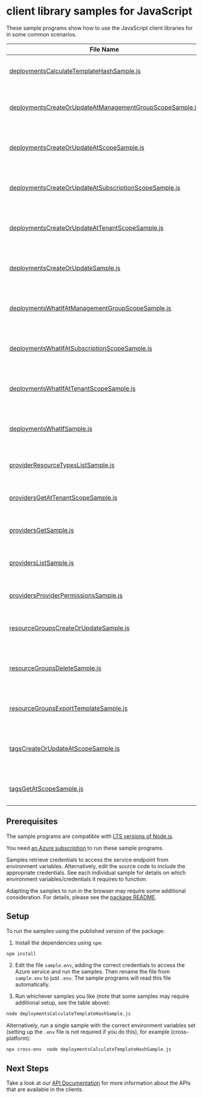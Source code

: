 # client library samples for JavaScript

These sample programs show how to use the JavaScript client libraries for in some common scenarios.

| **File Name**                                                                                                     | **Description**                                                                                                                                                                                                                                                                                                                   |
| ----------------------------------------------------------------------------------------------------------------- | --------------------------------------------------------------------------------------------------------------------------------------------------------------------------------------------------------------------------------------------------------------------------------------------------------------------------------- |
| [deploymentsCalculateTemplateHashSample.js][deploymentscalculatetemplatehashsample]                               | Calculate the hash of the given template. x-ms-original-file: specification/resources/resource-manager/Microsoft.Resources/stable/2021-04-01/examples/CalculateTemplateHash.json                                                                                                                                                  |
| [deploymentsCreateOrUpdateAtManagementGroupScopeSample.js][deploymentscreateorupdateatmanagementgroupscopesample] | You can provide the template and parameters directly in the request or link to JSON files. x-ms-original-file: specification/resources/resource-manager/Microsoft.Resources/stable/2021-04-01/examples/PutDeploymentAtManagementGroup.json                                                                                        |
| [deploymentsCreateOrUpdateAtScopeSample.js][deploymentscreateorupdateatscopesample]                               | You can provide the template and parameters directly in the request or link to JSON files. x-ms-original-file: specification/resources/resource-manager/Microsoft.Resources/stable/2021-04-01/examples/PutDeploymentAtScope.json                                                                                                  |
| [deploymentsCreateOrUpdateAtSubscriptionScopeSample.js][deploymentscreateorupdateatsubscriptionscopesample]       | You can provide the template and parameters directly in the request or link to JSON files. x-ms-original-file: specification/resources/resource-manager/Microsoft.Resources/stable/2021-04-01/examples/PutDeploymentSubscriptionTemplateSpecsWithId.json                                                                          |
| [deploymentsCreateOrUpdateAtTenantScopeSample.js][deploymentscreateorupdateattenantscopesample]                   | You can provide the template and parameters directly in the request or link to JSON files. x-ms-original-file: specification/resources/resource-manager/Microsoft.Resources/stable/2021-04-01/examples/PutDeploymentAtTenant.json                                                                                                 |
| [deploymentsCreateOrUpdateSample.js][deploymentscreateorupdatesample]                                             | You can provide the template and parameters directly in the request or link to JSON files. x-ms-original-file: specification/resources/resource-manager/Microsoft.Resources/stable/2021-04-01/examples/PutDeploymentResourceGroup.json                                                                                            |
| [deploymentsWhatIfAtManagementGroupScopeSample.js][deploymentswhatifatmanagementgroupscopesample]                 | Returns changes that will be made by the deployment if executed at the scope of the management group. x-ms-original-file: specification/resources/resource-manager/Microsoft.Resources/stable/2021-04-01/examples/PostDeploymentWhatIfOnManagementGroup.json                                                                      |
| [deploymentsWhatIfAtSubscriptionScopeSample.js][deploymentswhatifatsubscriptionscopesample]                       | Returns changes that will be made by the deployment if executed at the scope of the subscription. x-ms-original-file: specification/resources/resource-manager/Microsoft.Resources/stable/2021-04-01/examples/PostDeploymentWhatIfOnSubscription.json                                                                             |
| [deploymentsWhatIfAtTenantScopeSample.js][deploymentswhatifattenantscopesample]                                   | Returns changes that will be made by the deployment if executed at the scope of the tenant group. x-ms-original-file: specification/resources/resource-manager/Microsoft.Resources/stable/2021-04-01/examples/PostDeploymentWhatIfOnTenant.json                                                                                   |
| [deploymentsWhatIfSample.js][deploymentswhatifsample]                                                             | Returns changes that will be made by the deployment if executed at the scope of the resource group. x-ms-original-file: specification/resources/resource-manager/Microsoft.Resources/stable/2021-04-01/examples/PostDeploymentWhatIfOnResourceGroup.json                                                                          |
| [providerResourceTypesListSample.js][providerresourcetypeslistsample]                                             | List the resource types for a specified resource provider. x-ms-original-file: specification/resources/resource-manager/Microsoft.Resources/stable/2021-04-01/examples/GetProviderResourceTypes.json                                                                                                                              |
| [providersGetAtTenantScopeSample.js][providersgetattenantscopesample]                                             | Gets the specified resource provider at the tenant level. x-ms-original-file: specification/resources/resource-manager/Microsoft.Resources/stable/2021-04-01/examples/GetNamedProviderAtTenant.json                                                                                                                               |
| [providersGetSample.js][providersgetsample]                                                                       | Gets the specified resource provider. x-ms-original-file: specification/resources/resource-manager/Microsoft.Resources/stable/2021-04-01/examples/GetProvider.json                                                                                                                                                                |
| [providersListSample.js][providerslistsample]                                                                     | Gets all resource providers for a subscription. x-ms-original-file: specification/resources/resource-manager/Microsoft.Resources/stable/2021-04-01/examples/GetProviders.json                                                                                                                                                     |
| [providersProviderPermissionsSample.js][providersproviderpermissionssample]                                       | Get the provider permissions. x-ms-original-file: specification/resources/resource-manager/Microsoft.Resources/stable/2021-04-01/examples/GetProviderPermissions.json                                                                                                                                                             |
| [resourceGroupsCreateOrUpdateSample.js][resourcegroupscreateorupdatesample]                                       | Creates or updates a resource group. x-ms-original-file: specification/resources/resource-manager/Microsoft.Resources/stable/2021-04-01/examples/CreateResourceGroup.json                                                                                                                                                         |
| [resourceGroupsDeleteSample.js][resourcegroupsdeletesample]                                                       | When you delete a resource group, all of its resources are also deleted. Deleting a resource group deletes all of its template deployments and currently stored operations. x-ms-original-file: specification/resources/resource-manager/Microsoft.Resources/stable/2021-04-01/examples/ForceDeleteVMsAndVMSSInResourceGroup.json |
| [resourceGroupsExportTemplateSample.js][resourcegroupsexporttemplatesample]                                       | Captures the specified resource group as a template. x-ms-original-file: specification/resources/resource-manager/Microsoft.Resources/stable/2021-04-01/examples/ExportResourceGroup.json                                                                                                                                         |
| [tagsCreateOrUpdateAtScopeSample.js][tagscreateorupdateatscopesample]                                             | This operation allows adding or replacing the entire set of tags on the specified resource or subscription. The specified entity can have a maximum of 50 tags. x-ms-original-file: specification/resources/resource-manager/Microsoft.Resources/stable/2021-04-01/examples/PutTagsResource.json                                  |
| [tagsGetAtScopeSample.js][tagsgetatscopesample]                                                                   | Gets the entire set of tags on a resource or subscription. x-ms-original-file: specification/resources/resource-manager/Microsoft.Resources/stable/2021-04-01/examples/GetTagsResource.json                                                                                                                                       |

## Prerequisites

The sample programs are compatible with [LTS versions of Node.js](https://nodejs.org/about/releases/).

You need [an Azure subscription][freesub] to run these sample programs.

Samples retrieve credentials to access the service endpoint from environment variables. Alternatively, edit the source code to include the appropriate credentials. See each individual sample for details on which environment variables/credentials it requires to function.

Adapting the samples to run in the browser may require some additional consideration. For details, please see the [package README][package].

## Setup

To run the samples using the published version of the package:

1. Install the dependencies using `npm`:

```bash
npm install
```

2. Edit the file `sample.env`, adding the correct credentials to access the Azure service and run the samples. Then rename the file from `sample.env` to just `.env`. The sample programs will read this file automatically.

3. Run whichever samples you like (note that some samples may require additional setup, see the table above):

```bash
node deploymentsCalculateTemplateHashSample.js
```

Alternatively, run a single sample with the correct environment variables set (setting up the `.env` file is not required if you do this), for example (cross-platform):

```bash
npx cross-env  node deploymentsCalculateTemplateHashSample.js
```

## Next Steps

Take a look at our [API Documentation][apiref] for more information about the APIs that are available in the clients.

[deploymentscalculatetemplatehashsample]: https://github.com/Azure/azure-sdk-for-js/blob/main/sdk/resources/arm-resources/samples/v5/javascript/deploymentsCalculateTemplateHashSample.js
[deploymentscreateorupdateatmanagementgroupscopesample]: https://github.com/Azure/azure-sdk-for-js/blob/main/sdk/resources/arm-resources/samples/v5/javascript/deploymentsCreateOrUpdateAtManagementGroupScopeSample.js
[deploymentscreateorupdateatscopesample]: https://github.com/Azure/azure-sdk-for-js/blob/main/sdk/resources/arm-resources/samples/v5/javascript/deploymentsCreateOrUpdateAtScopeSample.js
[deploymentscreateorupdateatsubscriptionscopesample]: https://github.com/Azure/azure-sdk-for-js/blob/main/sdk/resources/arm-resources/samples/v5/javascript/deploymentsCreateOrUpdateAtSubscriptionScopeSample.js
[deploymentscreateorupdateattenantscopesample]: https://github.com/Azure/azure-sdk-for-js/blob/main/sdk/resources/arm-resources/samples/v5/javascript/deploymentsCreateOrUpdateAtTenantScopeSample.js
[deploymentscreateorupdatesample]: https://github.com/Azure/azure-sdk-for-js/blob/main/sdk/resources/arm-resources/samples/v5/javascript/deploymentsCreateOrUpdateSample.js
[deploymentswhatifatmanagementgroupscopesample]: https://github.com/Azure/azure-sdk-for-js/blob/main/sdk/resources/arm-resources/samples/v5/javascript/deploymentsWhatIfAtManagementGroupScopeSample.js
[deploymentswhatifatsubscriptionscopesample]: https://github.com/Azure/azure-sdk-for-js/blob/main/sdk/resources/arm-resources/samples/v5/javascript/deploymentsWhatIfAtSubscriptionScopeSample.js
[deploymentswhatifattenantscopesample]: https://github.com/Azure/azure-sdk-for-js/blob/main/sdk/resources/arm-resources/samples/v5/javascript/deploymentsWhatIfAtTenantScopeSample.js
[deploymentswhatifsample]: https://github.com/Azure/azure-sdk-for-js/blob/main/sdk/resources/arm-resources/samples/v5/javascript/deploymentsWhatIfSample.js
[providerresourcetypeslistsample]: https://github.com/Azure/azure-sdk-for-js/blob/main/sdk/resources/arm-resources/samples/v5/javascript/providerResourceTypesListSample.js
[providersgetattenantscopesample]: https://github.com/Azure/azure-sdk-for-js/blob/main/sdk/resources/arm-resources/samples/v5/javascript/providersGetAtTenantScopeSample.js
[providersgetsample]: https://github.com/Azure/azure-sdk-for-js/blob/main/sdk/resources/arm-resources/samples/v5/javascript/providersGetSample.js
[providerslistsample]: https://github.com/Azure/azure-sdk-for-js/blob/main/sdk/resources/arm-resources/samples/v5/javascript/providersListSample.js
[providersproviderpermissionssample]: https://github.com/Azure/azure-sdk-for-js/blob/main/sdk/resources/arm-resources/samples/v5/javascript/providersProviderPermissionsSample.js
[resourcegroupscreateorupdatesample]: https://github.com/Azure/azure-sdk-for-js/blob/main/sdk/resources/arm-resources/samples/v5/javascript/resourceGroupsCreateOrUpdateSample.js
[resourcegroupsdeletesample]: https://github.com/Azure/azure-sdk-for-js/blob/main/sdk/resources/arm-resources/samples/v5/javascript/resourceGroupsDeleteSample.js
[resourcegroupsexporttemplatesample]: https://github.com/Azure/azure-sdk-for-js/blob/main/sdk/resources/arm-resources/samples/v5/javascript/resourceGroupsExportTemplateSample.js
[tagscreateorupdateatscopesample]: https://github.com/Azure/azure-sdk-for-js/blob/main/sdk/resources/arm-resources/samples/v5/javascript/tagsCreateOrUpdateAtScopeSample.js
[tagsgetatscopesample]: https://github.com/Azure/azure-sdk-for-js/blob/main/sdk/resources/arm-resources/samples/v5/javascript/tagsGetAtScopeSample.js
[apiref]: https://docs.microsoft.com/javascript/api/@azure/arm-resources?view=azure-node-preview
[freesub]: https://azure.microsoft.com/free/
[package]: https://github.com/Azure/azure-sdk-for-js/tree/main/sdk/resources/arm-resources/README.md
